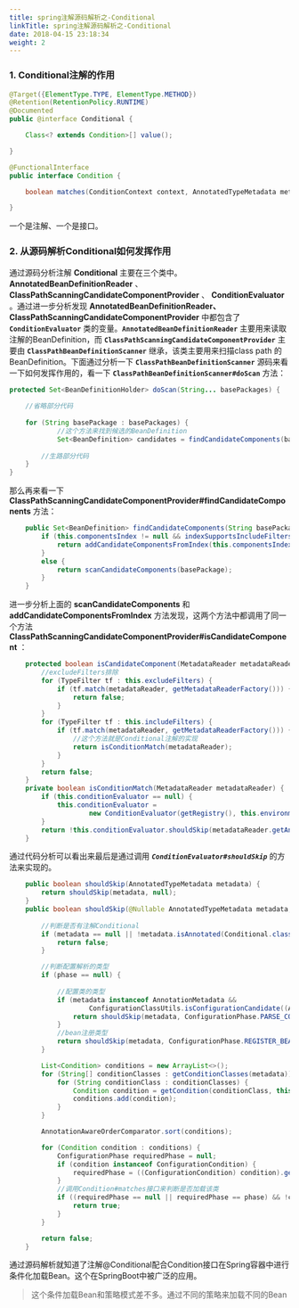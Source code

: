 ```yaml
---
title: spring注解源码解析之-Conditional
linkTitle: spring注解源码解析之-Conditional
date: 2018-04-15 23:18:34
weight: 2
---
```

### 1. Conditional注解的作用

```java
@Target({ElementType.TYPE, ElementType.METHOD})
@Retention(RetentionPolicy.RUNTIME)
@Documented
public @interface Conditional {

	Class<? extends Condition>[] value();

}
```

```java
@FunctionalInterface
public interface Condition {

	boolean matches(ConditionContext context, AnnotatedTypeMetadata metadata);

}
```
一个是注解、一个是接口。
### 2. 从源码解析Conditional如何发挥作用
通过源码分析注解 **Conditional** 主要在三个类中。 **AnnotatedBeanDefinitionReader** 、 **ClassPathScanningCandidateComponentProvider** 、 **ConditionEvaluator** 。通过进一步分析发现 **AnnotatedBeanDefinitionReader、ClassPathScanningCandidateComponentProvider** 中都包含了 **`ConditionEvaluator`** 类的变量。**`AnnotatedBeanDefinitionReader`** 主要用来读取注解的BeanDefinition，而 **`ClassPathScanningCandidateComponentProvider`** 主要由 **`ClassPathBeanDefinitionScanner`** 继承，该类主要用来扫描class path 的BeanDefinition。下面通过分析一下 **`ClassPathBeanDefinitionScanner`** 源码来看一下如何发挥作用的，看一下 **`ClassPathBeanDefinitionScanner#doScan`** 方法：

```java
protected Set<BeanDefinitionHolder> doScan(String... basePackages) {
    
    //省略部分代码
    
    for (String basePackage : basePackages) {
            //这个方法来找到候选的BeanDefinition
			Set<BeanDefinition> candidates = findCandidateComponents(basePackage);
        
        //生路部分代码
    }
}
```
那么再来看一下 **ClassPathScanningCandidateComponentProvider#findCandidateComponents** 方法：

```java
	public Set<BeanDefinition> findCandidateComponents(String basePackage) {
		if (this.componentsIndex != null && indexSupportsIncludeFilters()) {
			return addCandidateComponentsFromIndex(this.componentsIndex, basePackage);
		}
		else {
			return scanCandidateComponents(basePackage);
		}
	}
```
进一步分析上面的 **scanCandidateComponents** 和 **addCandidateComponentsFromIndex** 方法发现，这两个方法中都调用了同一个方法 **ClassPathScanningCandidateComponentProvider#isCandidateComponent** ：

```java
	protected boolean isCandidateComponent(MetadataReader metadataReader) throws IOException {
	    //excludeFilters排除
		for (TypeFilter tf : this.excludeFilters) {
			if (tf.match(metadataReader, getMetadataReaderFactory())) {
				return false;
			}
		}
		for (TypeFilter tf : this.includeFilters) {
			if (tf.match(metadataReader, getMetadataReaderFactory())) {
			    //这个方法就是Conditional注解的实现
				return isConditionMatch(metadataReader);
			}
		}
		return false;
	}
	private boolean isConditionMatch(MetadataReader metadataReader) {
		if (this.conditionEvaluator == null) {
			this.conditionEvaluator =
					new ConditionEvaluator(getRegistry(), this.environment, this.resourcePatternResolver);
		}
		return !this.conditionEvaluator.shouldSkip(metadataReader.getAnnotationMetadata());
	}
```
通过代码分析可以看出来最后是通过调用 ***`ConditionEvaluator#shouldSkip`*** 的方法来实现的。

```java
	public boolean shouldSkip(AnnotatedTypeMetadata metadata) {
		return shouldSkip(metadata, null);
	}
	public boolean shouldSkip(@Nullable AnnotatedTypeMetadata metadata, @Nullable ConfigurationPhase phase) {
		
		//判断是否有注解Conditional
		if (metadata == null || !metadata.isAnnotated(Conditional.class.getName())) {
			return false;
		}

		//判断配置解析的类型
		if (phase == null) {
			
			//配置类的类型
			if (metadata instanceof AnnotationMetadata &&
					ConfigurationClassUtils.isConfigurationCandidate((AnnotationMetadata) metadata)) {
				return shouldSkip(metadata, ConfigurationPhase.PARSE_CONFIGURATION);
			}
			//bean注册类型
			return shouldSkip(metadata, ConfigurationPhase.REGISTER_BEAN);
		}

		List<Condition> conditions = new ArrayList<>();
		for (String[] conditionClasses : getConditionClasses(metadata)) {
			for (String conditionClass : conditionClasses) {
				Condition condition = getCondition(conditionClass, this.context.getClassLoader());
				conditions.add(condition);
			}
		}

		AnnotationAwareOrderComparator.sort(conditions);

		for (Condition condition : conditions) {
			ConfigurationPhase requiredPhase = null;
			if (condition instanceof ConfigurationCondition) {
				requiredPhase = ((ConfigurationCondition) condition).getConfigurationPhase();
			}
			//调用Condition#matches接口来判断是否加载该类
			if ((requiredPhase == null || requiredPhase == phase) && !condition.matches(this.context, metadata)) {
				return true;
			}
		}

		return false;
	}
```
通过源码解析就知道了注解@Conditional配合Condition接口在Spring容器中进行条件化加载Bean。这个在SpringBoot中被广泛的应用。

> 这个条件加载Bean和策略模式差不多。通过不同的策略来加载不同的Bean


